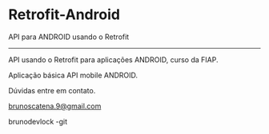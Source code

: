 # Retrofit-Android
API para ANDROID usando o Retrofit

------------

API usando o Retrofit para aplicações ANDROID, curso da FIAP.

Aplicação básica API mobile ANDROID.

Dúvidas entre em contato.

brunoscatena.9@gmail.com

brunodevlock -git
